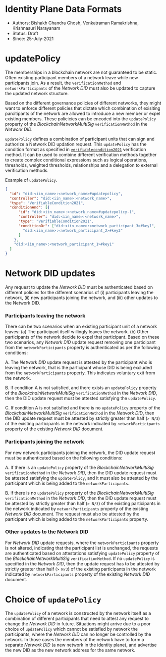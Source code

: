 <!--
 Copyright IBM Corp. All Rights Reserved.

 SPDX-License-Identifier: CC-BY-4.0
 -->
# Identity Plane Data Formats

* Authors: Bishakh Chandra Ghosh, Venkatraman Ramakrishna, Krishnasuri Narayanam
* Status: Draft
* Since: 25-July-2021

# updatePolicy

The memberships in a blockchain network are not guaranteed to be static. Often existing participant members of a network leave while new participants join. As a result, the `verificationMethod` and `networkParticipants` of the *Network DID* must also be updated to capture the updated network structure.

Based on the different governance policies of different networks, they might want to enforce different policies that dictate which combination of exisiting parcitipants of the network are allowed to introduce a new member or expel existing members. These policicies can be encoded into the `updatePolicy` property of the *BlockchainNetworkMultiSig* `verificationMethod` in the *Network DID*.

`updatePolicy` defines a combination of participant units that can sign and authorize a Network DID updation request. This `updatePolicy` has the condition format as specified in [`verifiablecondition2021`](https://w3c.github.io/did-spec-registries/#verifiablecondition2021) verification method. It can be used to combine different verification methods together to create complex conditional expressions such as logical operations, thresholds, weighted thresholds, relationships and a delegation to external verification methods.


Example of `updatePolicy`. 
```json
{
  "id": "did:<iin_name>:<network_name>#updatepolicy",
  "controller": "did:<iin_name>:<network_name>",
  "type": "VerifiableCondition2021",
  "conditionAnd": [{
      "id": "did:<iin_name>:<network_name>#updatepolicy-1",
      "controller": "did:<iin_name>:<network_name>",
      "type": "VerifiableCondition2021",
      "conditionOr": ["did:<iin_name>:<network_participant_3>#key1",
        "did:<iin_name>:<network_participant_2>#key3"
      ]
    },
    "did:<iin_name>:<network_participant_1>#key1"
  ]
}
```

# Network DID updates

Any request to update the *Network DID* must be authenticated based on different policies for the different scenarios of (i) participants leaving the network, (ii) new participants joining the network, and (iii) other updates to the Network DID.

### Participants leaving the network

There can be two scenarios when an existing participant unit of a network leaves: (a) The participant itself willingly leaves the network. (b) Other participants of the network decide to expel that participant. Based on these two scenarios, any *Network DID* update request removing one participant from the `networkParticipants` property is authenticated as per the following conditions:

A. The *Network DID* update request is attested by the participant who is leaving the network, that is the participant whose DID is being excluded from the  `networkParticipants` property. This indicates voluntary exit from the network.

B. If condition A is not satisfied, and there exists an `updatePolicy` property of the *BlockchainNetworkMultiSig* `verificationMethod` in the *Network DID*, then the DID update request must be attested satisfying the `updatePolicy`.

C. If condition A is not satisfied and there is no `updatePolicy` property of the *BlockchainNetworkMultiSig* `verificationMethod` in the *Network DID*, then the DID update request must be attested by strictly greater than half (`> N/3`) of the existing participants in the network indicated by `networkParticipants` property of the existing *Network DID* document.

### Participants joining the network

For new network participants joining the network, the DID update request must be authenticated based on the following conditions:

A. If there is an `updatePolicy` property of the *BlockchainNetworkMultiSig* `verificationMethod` in the *Network DID*, then the DID update request must be attested satisfying the `updatePolicy`, and it must also be attested by the participant which is being added to the `networkParticipants`.

B. If there is no `updatePolicy` property of the *BlockchainNetworkMultiSig* `verificationMethod` in the *Network DID*, then the DID update request must be attested by strictly greater than half (`> N/3`) of the existing participants in the network indicated by `networkParticipants` property of the existing *Network DID* document. The request must also be attested by the participant which is being added to the `networkParticipants` property.

### Other updates to the Network DID

For *Network DID* update requests, where the `networkParticipants` property is not altered, indicating that the participant list is unchanged, the requests are authenticated based on attestations satisfying `updatePolicy` property of the *BlockchainNetworkMultiSig* `verificationMethod`. If no `updatePolicy` is specified in the *Network DID*, then the update request has to be attested by strictly greater than half (`> N/3`) of the existing participants in the network indicated by `networkParticipants` property of the existing *Network DID* document.


# Choice of `updatePolicy`

The `updatePolicy` of a network is constructed by the network itself as a combination of different participants that need to attest any request to change the *Network DID* in future. Situations might arrive due to a poor choice of `updatePolicy` which cannot be satisfied by network the participants, where the *Network DID* can no longer be controlled by the network. In those cases the members of the network have to form a separate *Network DID* (a new network in the identity plane), and advertise the new DID as the new network address for the same network.
